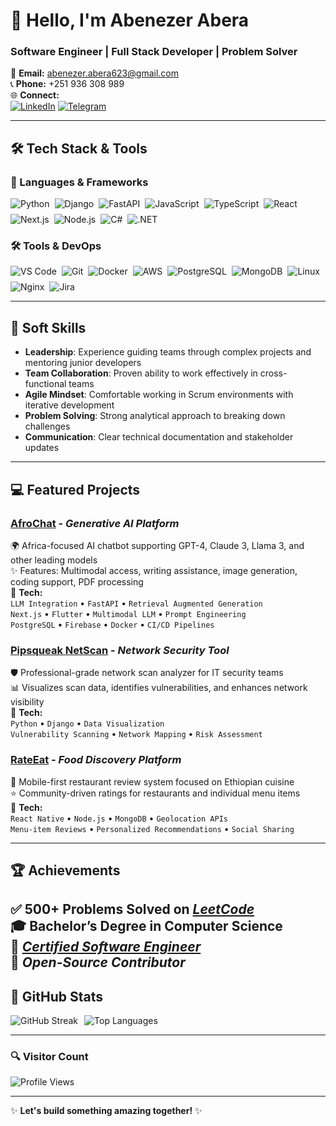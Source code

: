 # 👋 Hello, I'm **Abenezer Abera**  
### **Software Engineer | Full Stack Developer | Problem Solver**  

📧 **Email:** [abenezer.abera623@gmail.com](mailto:abenezer.abera623@gmail.com)  
📞 **Phone:** +251 936 308 989  
🌐 **Connect:**  
[![LinkedIn](https://img.shields.io/badge/LinkedIn-0A66C2?style=for-the-badge&logo=linkedin&logoColor=white)](https://www.linkedin.com/in/abenezer-abera7/) 
[![Telegram](https://img.shields.io/badge/Telegram-26A5E4?style=for-the-badge&logo=telegram&logoColor=white)](https://t.me/Beny623)

---

## **🛠️ Tech Stack & Tools**  

### **📌 Languages & Frameworks**  

<div style="display: flex; flex-wrap: wrap; gap: 8px;">
  <img src="https://img.shields.io/badge/Python-3776AB?style=for-the-badge&logo=python&logoColor=white" alt="Python">
  <img src="https://img.shields.io/badge/Django-092E20?style=for-the-badge&logo=django&logoColor=white" alt="Django">
  <img src="https://img.shields.io/badge/FastAPI-009688?style=for-the-badge&logo=fastapi&logoColor=white" alt="FastAPI">
  <img src="https://img.shields.io/badge/JavaScript-F7DF1E?style=for-the-badge&logo=javascript&logoColor=black" alt="JavaScript">
  <img src="https://img.shields.io/badge/TypeScript-3178C6?style=for-the-badge&logo=typescript&logoColor=white" alt="TypeScript">
  <img src="https://img.shields.io/badge/React-61DAFB?style=for-the-badge&logo=react&logoColor=black" alt="React">
  <img src="https://img.shields.io/badge/Next.js-000000?style=for-the-badge&logo=nextdotjs&logoColor=white" alt="Next.js">
  <img src="https://img.shields.io/badge/Node.js-339933?style=for-the-badge&logo=nodedotjs&logoColor=white" alt="Node.js">
  <img src="https://img.shields.io/badge/C%23-239120?style=for-the-badge&logo=c-sharp&logoColor=white" alt="C#">
  <img src="https://img.shields.io/badge/.NET-5C2D91?style=for-the-badge&logo=dotnet&logoColor=white" alt=".NET">
</div>

### **🛠️ Tools & DevOps**  

<div style="display: flex; flex-wrap: wrap; gap: 8px;">
  <img src="https://img.shields.io/badge/VS_Code-007ACC?style=for-the-badge&logo=visual-studio-code&logoColor=white" alt="VS Code">
  <img src="https://img.shields.io/badge/Git-F05032?style=for-the-badge&logo=git&logoColor=white" alt="Git">
  <img src="https://img.shields.io/badge/Docker-2496ED?style=for-the-badge&logo=docker&logoColor=white" alt="Docker">
  <img src="https://img.shields.io/badge/AWS-232F3E?style=for-the-badge&logo=amazon-aws&logoColor=white" alt="AWS">
  <img src="https://img.shields.io/badge/PostgreSQL-4169E1?style=for-the-badge&logo=postgresql&logoColor=white" alt="PostgreSQL">
  <img src="https://img.shields.io/badge/MongoDB-47A248?style=for-the-badge&logo=mongodb&logoColor=white" alt="MongoDB">
  <img src="https://img.shields.io/badge/Linux-FCC624?style=for-the-badge&logo=linux&logoColor=black" alt="Linux">
  <img src="https://img.shields.io/badge/Nginx-009639?style=for-the-badge&logo=nginx&logoColor=white" alt="Nginx">
  <img src="https://img.shields.io/badge/Jira-0052CC?style=for-the-badge&logo=jira&logoColor=white" alt="Jira">
</div>

---

## **🌟 Soft Skills**  

- **Leadership**: Experience guiding teams through complex projects and mentoring junior developers  
- **Team Collaboration**: Proven ability to work effectively in cross-functional teams  
- **Agile Mindset**: Comfortable working in Scrum environments with iterative development  
- **Problem Solving**: Strong analytical approach to breaking down challenges  
- **Communication**: Clear technical documentation and stakeholder updates  

---

## **💻 Featured Projects**  

### [AfroChat](https://afrochat.app/application/chat/home) - _Generative AI Platform_  
🌍 Africa-focused AI chatbot supporting GPT-4, Claude 3, Llama 3, and other leading models  
✨ Features: Multimodal access, writing assistance, image generation, coding support, PDF processing  
🔧 **Tech:**  
`LLM Integration`     • `FastAPI`     • `Retrieval Augmented Generation`  
`Next.js`             • `Flutter`     • `Multimodal LLM`                  • `Prompt Engineering`  
`PostgreSQL`          • `Firebase`    • `Docker`                          • `CI/CD Pipelines`  

### [Pipsqueak NetScan](https://app.pipsqueaknetscan.com/) - _Network Security Tool_  
🛡️ Professional-grade network scan analyzer for IT security teams  
📊 Visualizes scan data, identifies vulnerabilities, and enhances network visibility  
🔧 **Tech:**  
`Python` • `Django` • `Data Visualization`  
`Vulnerability Scanning` • `Network Mapping` • `Risk Assessment`  

### [RateEat](https://rateeat.app/en) - _Food Discovery Platform_  
🍴 Mobile-first restaurant review system focused on Ethiopian cuisine  
⭐ Community-driven ratings for restaurants and individual menu items  
🔧 **Tech:**  
`React Native` • `Node.js` • `MongoDB` • `Geolocation APIs`  
`Menu-item Reviews` • `Personalized Recommendations` • `Social Sharing`  

---

## **🏆 Achievements**  

✅ 500+ Problems Solved on ***[LeetCode](https://leetcode.com/u/Beny623/)***  
🎓 Bachelor’s Degree in Computer Science  
📜 ***[Certified Software Engineer](https://savanna.alxafrica.com/certificates/93zXrxEHhM)***  
🚀 ***Open-Source Contributor***  
---


## **🚀 GitHub Stats**  

<div style="display: flex; flex-wrap: wrap; gap: 10px;">
  <img src="https://streak-stats.demolab.com?user=AbenezerAbera7&theme=prussian&hide_border=true" alt="GitHub Streak">
  <img src="https://github-readme-stats.vercel.app/api/top-langs/?username=AbenezerAbera7&layout=compact&theme=prussian&hide_border=true" alt="Top Languages">
</div>

---

### **🔍 Visitor Count**  

![Profile Views](https://komarev.com/ghpvc/?username=AbenezerAbera7&color=blue&style=flat-square)  

---

✨ **Let's build something amazing together!** ✨
